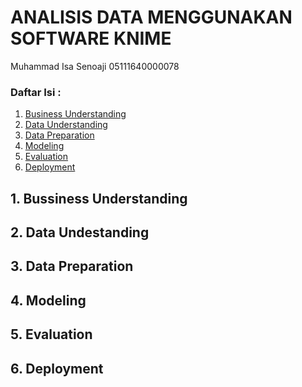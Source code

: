 # ANALISIS DATA MENGGUNAKAN SOFTWARE KNIME

Muhammad Isa Senoaji
05111640000078

### Daftar Isi :

1. [Business Understanding](#1-bussiness-understanding)
2. [Data Understanding](#2-data-undestanding)
3. [Data Preparation](#3-data-preparation)
4. [Modeling](#4-modeling)
5. [Evaluation](#5-evaluation)
6. [Deployment](#6-deployment)

## 1. Bussiness Understanding

## 2. Data Undestanding

## 3. Data Preparation

## 4. Modeling

## 5. Evaluation

## 6. Deployment




